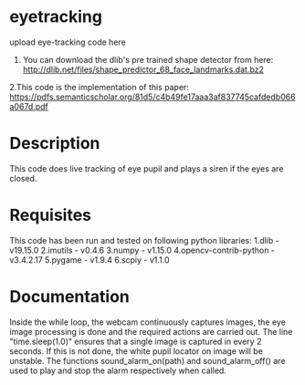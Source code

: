 # eyetracking
upload eye-tracking code here

1. You can download the dlib's pre trained shape detector from here: http://dlib.net/files/shape_predictor_68_face_landmarks.dat.bz2

2.This code is the implementation of this paper: https://pdfs.semanticscholar.org/81d5/c4b49fe17aaa3af837745cafdedb066a067d.pdf

# Description
This code does live tracking of eye pupil and plays a siren if the eyes are closed.

# Requisites
This code has been run and tested on following python libraries:
1.dlib                   -  v19.15.0  2.imutils                -  v0.4.6  3.numpy                  -  v1.15.0  4.opencv-contrib-python  -  v3.4.2.17  5.pygame                 -  v1.9.4  6.scpiy                  -  v1.1.0

# Documentation
Inside the while loop, the webcam continuously captures images, the eye image processing is done and the required actions are carried out. The line "time.sleep(1.0)" ensures that a single image is captured in every 2 seconds. If this is not done, the white pupil locator on image will be unstable. The functions sound_alarm_on(path) and sound_alarm_off() are used to play and stop the alarm respectively when called.
